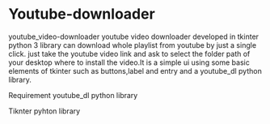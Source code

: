 # Youtube-downloader
youtube_video-downloader
youtube video downloader developed in tkinter python 3 library can download whole playlist from youtube by just a single click. just take the youtube video link and ask to select the folder path of your desktop where to install the video.It is a simple ui using some basic elements of tkinter such as buttons,label and entry and a youtube_dl python library.

Requirement
youtube_dl python library

Tiknter pyhton library
